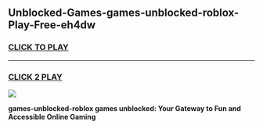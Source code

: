 
## Unblocked-Games-games-unblocked-roblox-Play-Free-eh4dw
<h3>
<a href="https://premium76.site?title=games-unblocked-roblox&ref=17A">CLICK TO PLAY</a></h3>
<hr>

<h3>
<a href="https://premium76.site?title=games-unblocked-roblox&ref=17A">CLICK 2 PLAY</a>
  
</h3>

<a href="https://premium76.site?title=games-unblocked-roblox&ref=17A"><img src="https://clearcache.store/games.png"></a>


**games-unblocked-roblox games unblocked: Your Gateway to Fun and Accessible Online Gaming**
